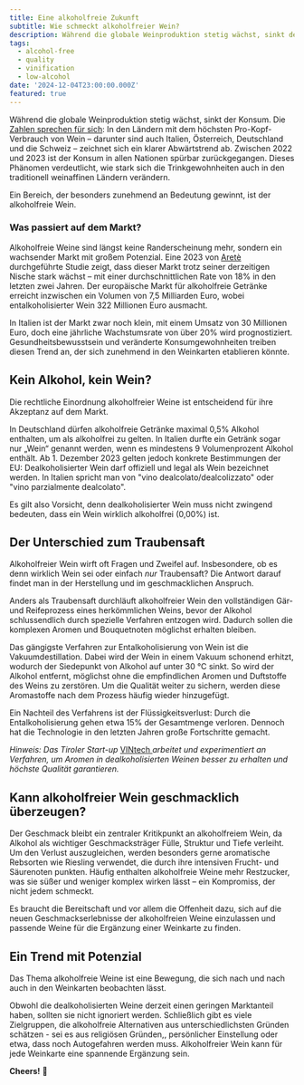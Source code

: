 ```yaml
---
title: Eine alkoholfreie Zukunft
subtitle: Wie schmeckt alkoholfreier Wein?
description: Während die globale Weinproduktion stetig wächst, sinkt der Konsum. Ein Bereich, der besonders zunehmend an Bedeutung gewinnt, ist der alkoholfreie Wein.
tags:
  - alcohol-free
  - quality
  - vinification
  - low-alcohol
date: '2024-12-04T23:00:00.000Z'
featured: true
---
```


Während die globale Weinproduktion stetig wächst, sinkt der Konsum. Die [Zahlen sprechen für sich](https://de.statista.com/statistik/daten/studie/73965/umfrage/weinkonsum-pro-kopf-ausgewaehlter-laender-im-jahr-2007/#:~\:text=Die%20Weintrinker%2DNation%20Nummer%201,2023%20bei%20rund%20221%20Litern.): In den Ländern mit dem höchsten Pro-Kopf-Verbrauch von Wein – darunter sind auch Italien, Österreich, Deutschland und die Schweiz – zeichnet sich ein klarer Abwärtstrend ab. Zwischen 2022 und 2023 ist der Konsum in allen Nationen spürbar zurückgegangen. Dieses Phänomen verdeutlicht, wie stark sich die Trinkgewohnheiten auch in den traditionell weinaffinen Ländern verändern.

Ein Bereich, der besonders zunehmend an Bedeutung gewinnt, ist der alkoholfreie Wein.

### **Was passiert auf dem Markt?**

Alkoholfreie Weine sind längst keine Randerscheinung mehr, sondern ein wachsender Markt mit großem Potenzial. Eine 2023 von [Aretè ](https://www.areteagrifood.com/)durchgeführte Studie zeigt, dass dieser Markt trotz seiner derzeitigen Nische stark wächst – mit einer durchschnittlichen Rate von 18% in den letzten zwei Jahren. Der europäische Markt für alkoholfreie Getränke erreicht inzwischen ein Volumen von 7,5 Milliarden Euro, wobei entalkoholisierter Wein 322 Millionen Euro ausmacht.

In Italien ist der Markt zwar noch klein, mit einem Umsatz von 30 Millionen Euro, doch eine jährliche Wachstumsrate von über 20% wird prognostiziert. Gesundheitsbewusstsein und veränderte Konsumgewohnheiten treiben diesen Trend an, der sich zunehmend in den Weinkarten etablieren könnte.

## Kein Alkohol, kein Wein?

Die rechtliche Einordnung alkoholfreier Weine ist entscheidend für ihre Akzeptanz auf dem Markt.

In Deutschland dürfen alkoholfreie Getränke maximal 0,5% Alkohol enthalten, um als alkoholfrei zu gelten. In Italien durfte ein Getränk sogar nur „Wein“ genannt werden, wenn es mindestens 9 Volumenprozent Alkohol enthält. Ab 1. Dezember 2023 gelten jedoch konkrete Bestimmungen der EU: Dealkoholisierter Wein darf offiziell und legal als Wein bezeichnet werden. In Italien spricht man von "vino dealcolato/dealcolizzato" oder "vino parzialmente dealcolato".

Es gilt also Vorsicht, denn dealkoholisierter Wein muss nicht zwingend bedeuten, dass ein Wein wirklich alkoholfrei (0,00%) ist.

## Der Unterschied zum Traubensaft

Alkoholfreier Wein wirft oft Fragen und Zweifel auf. Insbesondere, ob es denn wirklich Wein sei oder einfach _nur_ Traubensaft? Die Antwort darauf findet man in der Herstellung und im geschmacklichen Anspruch.

Anders als Traubensaft durchläuft alkoholfreier Wein den vollständigen Gär- und Reifeprozess eines herkömmlichen Weins, bevor der Alkohol schlussendlich durch spezielle Verfahren entzogen wird. Dadurch sollen die komplexen Aromen und Bouquetnoten möglichst erhalten bleiben.

Das gängigste Verfahren zur Entalkoholisierung von Wein ist die Vakuumdestillation. Dabei wird der Wein in einem Vakuum schonend erhitzt, wodurch der Siedepunkt von Alkohol auf unter 30 °C sinkt. So wird der Alkohol entfernt, möglichst ohne die empfindlichen Aromen und Duftstoffe des Weins zu zerstören. Um die Qualität weiter zu sichern, werden diese Aromastoffe nach dem Prozess häufig wieder hinzugefügt.

Ein Nachteil des Verfahrens ist der Flüssigkeitsverlust: Durch die Entalkoholisierung gehen etwa 15% der Gesamtmenge verloren. Dennoch hat die Technologie in den letzten Jahren große Fortschritte gemacht.

_Hinweis: Das Tiroler Start-up_ [VINtech ](https://www.vintech.at/)_arbeitet und experimentiert an Verfahren, um Aromen in dealkoholisierten Weinen besser zu erhalten und höchste Qualität garantieren._

## **Kann alkoholfreier Wein geschmacklich überzeugen?**

Der Geschmack bleibt ein zentraler Kritikpunkt an alkoholfreiem Wein, da Alkohol als wichtiger Geschmacksträger Fülle, Struktur und Tiefe verleiht. Um den Verlust auszugleichen, werden besonders gerne aromatische Rebsorten wie Riesling verwendet, die durch ihre intensiven Frucht- und Säurenoten punkten. Häufig enthalten alkoholfreie Weine mehr Restzucker, was sie süßer und weniger komplex wirken lässt – ein Kompromiss, der nicht jedem schmeckt.

Es braucht die Bereitschaft und vor allem die Offenheit dazu, sich auf die neuen Geschmackserlebnisse der alkoholfreien Weine einzulassen und passende Weine für die Ergänzung einer Weinkarte zu finden.

## **Ein Trend mit Potenzial**

Das Thema alkoholfreie Weine ist eine Bewegung, die sich nach und nach auch in den Weinkarten beobachten lässt.

Obwohl die dealkoholisierten Weine derzeit einen geringen Marktanteil haben, sollten sie nicht ignoriert werden. Schließlich gibt es viele Zielgruppen, die alkoholfreie Alternativen aus unterschiedlichsten Gründen schätzen - sei es aus religiösen Gründen,, persönlicher Einstellung oder etwa, dass noch Autogefahren werden muss. Alkoholfreier Wein kann für jede Weinkarte eine spannende Ergänzung sein.

**Cheers!** 🍷
